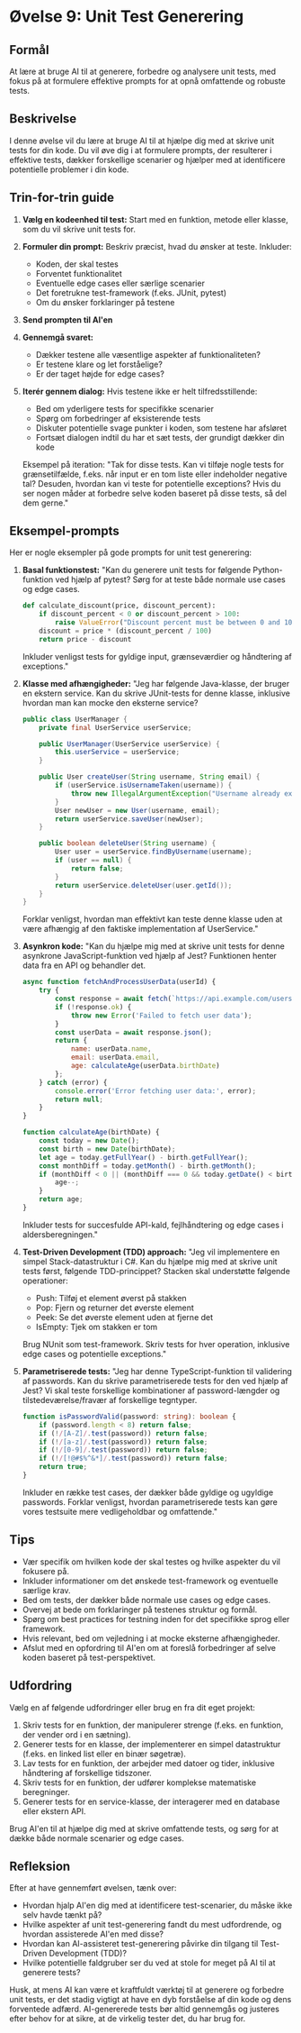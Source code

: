 # Øvelse 9: Unit Test Generering

## Formål
At lære at bruge AI til at generere, forbedre og analysere unit tests, med fokus på at formulere effektive prompts for at opnå omfattende og robuste tests.

## Beskrivelse
I denne øvelse vil du lære at bruge AI til at hjælpe dig med at skrive unit tests for din kode. Du vil øve dig i at formulere prompts, der resulterer i effektive tests, dækker forskellige scenarier og hjælper med at identificere potentielle problemer i din kode.

## Trin-for-trin guide

1. **Vælg en kodeenhed til test:**
   Start med en funktion, metode eller klasse, som du vil skrive unit tests for.

2. **Formuler din prompt:**
   Beskriv præcist, hvad du ønsker at teste. Inkluder:
   - Koden, der skal testes
   - Forventet funktionalitet
   - Eventuelle edge cases eller særlige scenarier
   - Det foretrukne test-framework (f.eks. JUnit, pytest)
   - Om du ønsker forklaringer på testene

3. **Send prompten til AI'en**

4. **Gennemgå svaret:**
   - Dækker testene alle væsentlige aspekter af funktionaliteten?
   - Er testene klare og let forståelige?
   - Er der taget højde for edge cases?

5. **Iterér gennem dialog:**
   Hvis testene ikke er helt tilfredsstillende:
   - Bed om yderligere tests for specifikke scenarier
   - Spørg om forbedringer af eksisterende tests
   - Diskuter potentielle svage punkter i koden, som testene har afsløret
   - Fortsæt dialogen indtil du har et sæt tests, der grundigt dækker din kode

   Eksempel på iteration:
   "Tak for disse tests. Kan vi tilføje nogle tests for grænsetilfælde, f.eks. når input er en tom liste eller indeholder negative tal? Desuden, hvordan kan vi teste for potentielle exceptions? Hvis du ser nogen måder at forbedre selve koden baseret på disse tests, så del dem gerne."

## Eksempel-prompts

Her er nogle eksempler på gode prompts for unit test generering:

1. **Basal funktionstest:**
   "Kan du generere unit tests for følgende Python-funktion ved hjælp af pytest? Sørg for at teste både normale use cases og edge cases.

   ```python
   def calculate_discount(price, discount_percent):
       if discount_percent < 0 or discount_percent > 100:
           raise ValueError("Discount percent must be between 0 and 100")
       discount = price * (discount_percent / 100)
       return price - discount
   ```
   Inkluder venligst tests for gyldige input, grænseværdier og håndtering af exceptions."

2. **Klasse med afhængigheder:**
   "Jeg har følgende Java-klasse, der bruger en ekstern service. Kan du skrive JUnit-tests for denne klasse, inklusive hvordan man kan mocke den eksterne service?

   ```java
   public class UserManager {
       private final UserService userService;

       public UserManager(UserService userService) {
           this.userService = userService;
       }

       public User createUser(String username, String email) {
           if (userService.isUsernameTaken(username)) {
               throw new IllegalArgumentException("Username already exists");
           }
           User newUser = new User(username, email);
           return userService.saveUser(newUser);
       }

       public boolean deleteUser(String username) {
           User user = userService.findByUsername(username);
           if (user == null) {
               return false;
           }
           return userService.deleteUser(user.getId());
       }
   }
   ```
   Forklar venligst, hvordan man effektivt kan teste denne klasse uden at være afhængig af den faktiske implementation af UserService."

3. **Asynkron kode:**
   "Kan du hjælpe mig med at skrive unit tests for denne asynkrone JavaScript-funktion ved hjælp af Jest? Funktionen henter data fra en API og behandler det.

   ```javascript
   async function fetchAndProcessUserData(userId) {
       try {
           const response = await fetch(`https://api.example.com/users/${userId}`);
           if (!response.ok) {
               throw new Error('Failed to fetch user data');
           }
           const userData = await response.json();
           return {
               name: userData.name,
               email: userData.email,
               age: calculateAge(userData.birthDate)
           };
       } catch (error) {
           console.error('Error fetching user data:', error);
           return null;
       }
   }

   function calculateAge(birthDate) {
       const today = new Date();
       const birth = new Date(birthDate);
       let age = today.getFullYear() - birth.getFullYear();
       const monthDiff = today.getMonth() - birth.getMonth();
       if (monthDiff < 0 || (monthDiff === 0 && today.getDate() < birth.getDate())) {
           age--;
       }
       return age;
   }
   ```
   Inkluder tests for succesfulde API-kald, fejlhåndtering og edge cases i aldersberegningen."

4. **Test-Driven Development (TDD) approach:**
   "Jeg vil implementere en simpel Stack-datastruktur i C#. Kan du hjælpe mig med at skrive unit tests først, følgende TDD-princippet? Stacken skal understøtte følgende operationer:
   - Push: Tilføj et element øverst på stakken
   - Pop: Fjern og returner det øverste element
   - Peek: Se det øverste element uden at fjerne det
   - IsEmpty: Tjek om stakken er tom
   
   Brug NUnit som test-framework. Skriv tests for hver operation, inklusive edge cases og potentielle exceptions."

5. **Parametriserede tests:**
   "Jeg har denne TypeScript-funktion til validering af passwords. Kan du skrive parametriserede tests for den ved hjælp af Jest? Vi skal teste forskellige kombinationer af password-længder og tilstedeværelse/fravær af forskellige tegntyper.

   ```typescript
   function isPasswordValid(password: string): boolean {
       if (password.length < 8) return false;
       if (!/[A-Z]/.test(password)) return false;
       if (!/[a-z]/.test(password)) return false;
       if (!/[0-9]/.test(password)) return false;
       if (!/[!@#$%^&*]/.test(password)) return false;
       return true;
   }
   ```
   Inkluder en række test cases, der dækker både gyldige og ugyldige passwords. Forklar venligst, hvordan parametriserede tests kan gøre vores testsuite mere vedligeholdbar og omfattende."

## Tips
- Vær specifik om hvilken kode der skal testes og hvilke aspekter du vil fokusere på.
- Inkluder informationer om det ønskede test-framework og eventuelle særlige krav.
- Bed om tests, der dækker både normale use cases og edge cases.
- Overvej at bede om forklaringer på testenes struktur og formål.
- Spørg om best practices for testning inden for det specifikke sprog eller framework.
- Hvis relevant, bed om vejledning i at mocke eksterne afhængigheder.
- Afslut med en opfordring til AI'en om at foreslå forbedringer af selve koden baseret på test-perspektivet.

## Udfordring
Vælg en af følgende udfordringer eller brug en fra dit eget projekt:

1. Skriv tests for en funktion, der manipulerer strenge (f.eks. en funktion, der vender ord i en sætning).
2. Generer tests for en klasse, der implementerer en simpel datastruktur (f.eks. en linked list eller en binær søgetræ).
3. Lav tests for en funktion, der arbejder med datoer og tider, inklusive håndtering af forskellige tidszoner.
4. Skriv tests for en funktion, der udfører komplekse matematiske beregninger.
5. Generer tests for en service-klasse, der interagerer med en database eller ekstern API.

Brug AI'en til at hjælpe dig med at skrive omfattende tests, og sørg for at dække både normale scenarier og edge cases.

## Refleksion
Efter at have gennemført øvelsen, tænk over:
- Hvordan hjalp AI'en dig med at identificere test-scenarier, du måske ikke selv havde tænkt på?
- Hvilke aspekter af unit test-generering fandt du mest udfordrende, og hvordan assisterede AI'en med disse?
- Hvordan kan AI-assisteret test-generering påvirke din tilgang til Test-Driven Development (TDD)?
- Hvilke potentielle faldgruber ser du ved at stole for meget på AI til at generere tests?

Husk, at mens AI kan være et kraftfuldt værktøj til at generere og forbedre unit tests, er det stadig vigtigt at have en dyb forståelse af din kode og dens forventede adfærd. AI-genererede tests bør altid gennemgås og justeres efter behov for at sikre, at de virkelig tester det, du har brug for.